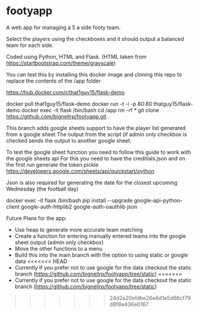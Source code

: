 # footyapp

A web app for managing a 5 a side footy team.

Select the players using the checkboxes and it should output a balanced team for each side.

Coded using Python, HTML and Flask. (HTML taken from https://startbootstrap.com/theme/grayscale)

You can test this by installing this docker image and cloning this repo to replace the contents of the /app folder

https://hub.docker.com/r/that1guy15/flask-demo

docker pull that1guy15/flask-demo
docker run -t -i -p 80:80 thatguy15/flask-demo
docker exec -it flask /bin/bash
cd /app
rm -rf *
git clone https://github.com/bignellrp/footyapp.git .

This branch adds google sheets support to have the player list generated from a google sheet
The output from the script (if admin only checkbox is checked sends the output to another google sheet.

To test the google sheet function you need to follow this guide to work with the google sheets api
For this you need to have the creditials.json and on the first run generate the token.pickle
https://developers.google.com/sheets/api/quickstart/python

Json is also required for generating the date for the closest upcoming Wednesday (the football day)

docker exec -it flask /bin/bash
pip install --upgrade google-api-python-client google-auth-httplib2 google-auth-oauthlib json

Future Plans for the app:

- Use heap to generate more accurate team matching
- Create a function for entering manually entered teams into the google sheet output (admin only checkbox)
- Move the other functions to a menu
- Build this into the main branch with the option to using static or google data
<<<<<<< HEAD
- Currently if you prefer not to use google for the data checkout the static branch (https://github.com/bignellrp/footyapp/tree/static)
=======
- Currently if you prefer not to use google for the data checkout the static branch (https://github.com/bignellrp/footyapp/tree/static)
>>>>>>> 24d2a20efdbe26e6d1e5d66cf79d8f8e436e0167
